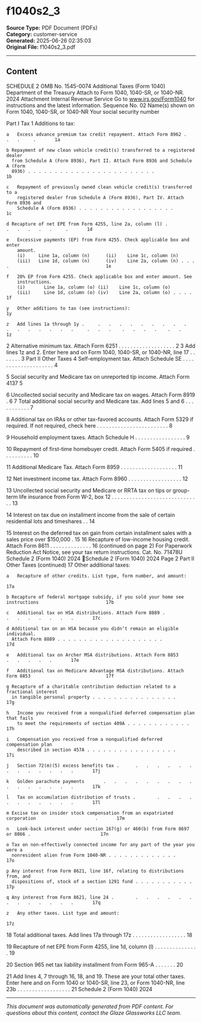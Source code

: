 ﻿# f1040s2_3

**Source Type:** PDF Document (PDFs)  
**Category:** customer-service  
**Generated:** 2025-06-26 02:35:03  
**Original File:** f1040s2_3.pdf

---

## Content

SCHEDULE 2                                                                                                                                           OMB No. 1545-0074
                                                              Additional Taxes
(Form 1040)
Department of the Treasury
                                                Attach to Form 1040, 1040-SR, or 1040-NR.                                                             2024
                                                                                                                                                     Attachment
Internal Revenue Service           Go to www.irs.gov/Form1040 for instructions and the latest information.                                           Sequence No. 02
Name(s) shown on Form 1040, 1040-SR, or 1040-NR                                                                                      Your social security number


  Part I       Tax
  1     Additions to tax:

    a   Excess advance premium tax credit repayment. Attach Form 8962 .                       .   .     .       1a

    b Repayment of new clean vehicle credit(s) transferred to a registered dealer
      from Schedule A (Form 8936), Part II. Attach Form 8936 and Schedule A (Form
      8936) . . . . . . . . . . . . . . . . . . . . . . . .                                                     1b

    c   Repayment of previously owned clean vehicle credit(s) transferred to a
        registered dealer from Schedule A (Form 8936), Part IV. Attach Form 8936 and
        Schedule A (Form 8936) . . . . . . . . . . . . . . . . . .                                              1c

    d Recapture of net EPE from Form 4255, line 2a, column (l) .                  .   .   .   .   .     .       1d

    e   Excessive payments (EP) from Form 4255. Check applicable box and enter
        amount.
        (i)     Line 1a, column (n)      (ii)    Line 1c, column (n)
        (iii)   Line 1d, column (n)      (iv)    Line 2a, column (n) . . . .                                    1e

    f   20% EP from Form 4255. Check applicable box and enter amount. See
        instructions.
        (i)       Line 1a, column (o) (ii)    Line 1c, column (o)
        (iii)     Line 1d, column (o) (iv)    Line 2a, column (o) . . . .                                       1f

    y   Other additions to tax (see instructions):                                                              1y

    z   Add lines 1a through 1y .     .   .   .   .   .   .   .   .   .   .   .   .   .   .   .   .     .   .   .    .   .   .   .    .   .     1z

  2     Alternative minimum tax. Attach Form 6251             .   .   .   .   .   .   .   .   .   .     .   .   .    .   .   .   .    .   .     2
  3     Add lines 1z and 2. Enter here and on Form 1040, 1040-SR, or 1040-NR, line 17                           .    .   .   .   .    .   .     3
  Part II      Other Taxes
  4     Self-employment tax. Attach Schedule SE .             .   .   .   .   .   .   .   .   .   .     .   .   .    .   .   .   .    .   .     4

  5     Social security and Medicare tax on unreported tip income. Attach Form 4137                             5

  6     Uncollected social security and Medicare tax on wages. Attach Form 8919 .                               6
  7     Total additional social security and Medicare tax. Add lines 5 and 6                  .   .     .   .   .    .   .   .   .    .   .     7

  8     Additional tax on IRAs or other tax-favored accounts. Attach Form 5329 if required.
        If not required, check here . . . . . . . . . . . . . . . . . . .                                            .   .   .   .    .         8

  9     Household employment taxes. Attach Schedule H                 .   .   .   .   .   .   .   .     .   .   .    .   .   .   .    .   .     9

 10     Repayment of first-time homebuyer credit. Attach Form 5405 if required .                        .   .   .    .   .   .   .    .   .     10

 11     Additional Medicare Tax. Attach Form 8959             .   .   .   .   .   .   .   .   .   .     .   .   .    .   .   .   .    .   .     11

 12     Net investment income tax. Attach Form 8960               .   .   .   .   .   .   .   .   .     .   .   .    .   .   .   .    .   .     12

 13     Uncollected social security and Medicare or RRTA tax on tips or group-term life insurance from Form
        W-2, box 12 . . . . . . . . . . . . . . . . . . . . . . . . . . . . . .                                                                 13

 14     Interest on tax due on installment income from the sale of certain residential lots and timeshares .                              .     14

 15     Interest on the deferred tax on gain from certain installment sales with a sales price over $150,000                              .     15
 16     Recapture of low-income housing credit. Attach Form 8611 .                    .   .   .   .     .   .   .    .   .   .   .    .   .     16
                                                                                                                                                (continued on page 2)
For Paperwork Reduction Act Notice, see your tax return instructions.                                 Cat. No. 71478U                         Schedule 2 (Form 1040) 2024
Schedule 2 (Form 1040) 2024                                                                                                                                   Page 2
  Part II     Other Taxes (continued)
 17     Other additional taxes:

    a   Recapture of other credits. List type, form number, and amount:
                                                                                                            17a

    b Recapture of federal mortgage subsidy, if you sold your home see instructions                         17b

    c   Additional tax on HSA distributions. Attach Form 8889 .             .   .   .   .   .   .   .       17c

    d Additional tax on an HSA because you didn’t remain an eligible individual.
      Attach Form 8889 . . . . . . . . . . . . . . . . . . . .                                              17d

    e   Additional tax on Archer MSA distributions. Attach Form 8853                .   .   .   .   .       17e

    f   Additional tax on Medicare Advantage MSA distributions. Attach Form 8853                            17f

    g Recapture of a charitable contribution deduction related to a fractional interest
      in tangible personal property . . . . . . . . . . . . . . . .                                         17g

    h   Income you received from a nonqualified deferred compensation plan that fails
        to meet the requirements of section 409A . . . . . . . . . . . .                                    17h

    i   Compensation you received from a nonqualified deferred compensation plan
        described in section 457A . . . . . . . . . . . . . . . . .                                         17i

    j   Section 72(m)(5) excess benefits tax .      .   .   .   .   .   .   .   .   .   .   .   .   .       17j

    k   Golden parachute payments       .   .   .   .   .   .   .   .   .   .   .   .   .   .   .   .       17k

    l   Tax on accumulation distribution of trusts .        .   .   .   .   .   .   .   .   .   .   .       17l

    m Excise tax on insider stock compensation from an expatriated corporation                      .       17m

    n   Look-back interest under section 167(g) or 460(b) from Form 8697 or 8866 .                          17n

    o Tax on non-effectively connected income for any part of the year you were a
      nonresident alien from Form 1040-NR . . . . . . . . . . . . .                                         17o

    p Any interest from Form 8621, line 16f, relating to distributions from, and
      dispositions of, stock of a section 1291 fund . . . . . . . . . . .                                   17p

    q Any interest from Form 8621, line 24 .        .   .   .   .   .   .   .   .   .   .   .   .   .       17q

    z   Any other taxes. List type and amount:
                                                                                                            17z
 18     Total additional taxes. Add lines 17a through 17z .         .   .   .   .   .   .   .   .   .   .   .     .   .   .   .   .   .     18

 19     Recapture of net EPE from Form 4255, line 1d, column (l) .              .   .   .   .   .   .   .   .     .   .   .   .   .   .     19

 20     Section 965 net tax liability installment from Form 965-A           .   .   .   .   .   .   .       20

 21     Add lines 4, 7 through 16, 18, and 19. These are your total other taxes. Enter here and on Form 1040
        or 1040-SR, line 23, or Form 1040-NR, line 23b . . . . . . . . . . . . . . . . . .                                                  21
                                                                                                                                          Schedule 2 (Form 1040) 2024

---

*This document was automatically generated from PDF content. For questions about this content, contact the Glaze Glassworks LLC team.*
